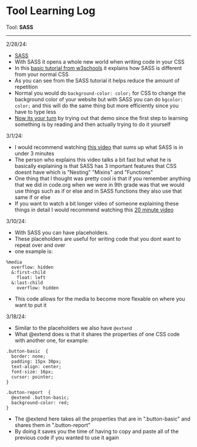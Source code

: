 # Tool Learning Log

Tool: **SASS**

---

2/28/24:
* [SASS](https://sass-lang.com/)
* With SASS it opens a whole new world when writing code in your CSS
* In this [basic tutorial from w3schools](https://www.w3schools.com/sass/) it explains how SASS is different from your normal CSS
* As you can see from the SASS tutorial it helps reduce the amount of repetition
* Normal you would do `background-color: color;` for CSS to change the background color of your website but with SASS you can do `bgcolor: color;` and this will do the same thing but more efficiently since you have to type less
* [Now its your turn](https://www.w3schools.com/sass/showsass.php?filename=demo_sass_first) by trying out that demo since the first step to learning something is by reading and then actually trying to do it yourself

3/1/24:
* I would recommend watching [this video](https://www.youtube.com/watch?v=akDIJa0AP5c) that sums up what SASS is in under 3 minutes
* The person who explains this video talks a bit fast but what he is basically explaining is that SASS has 3 important features that CSS doesnt have which is "Nesting" "Mixins" and "Functions"
* One thing that I thought was pretty cool is that if you remember anything that we did in code.org when we were in 9th grade was that we would use things such as if or else and in SASS functions they also use that same if or else
* If you want to watch a bit longer video of someone explaining these things in detail I would recommend watching this [20 minute video](https://www.youtube.com/watch?v=Zz6eOVaaelI)


3/10/24:
* With SASS you can have placeholders.
* These placeholders are useful for writing code that you dont want to repeat over and over
* one example is:
```
%media
  overflow: hidden
  &:first-child
    float: left
  &:last-child
    overflow: hidden
```
* This code allows for the media to become more flexable on where you want to put it

3/18/24:
* Similar to the placeholders we also have `@extend`
* What @extend does is that it shares the properties of one CSS code with another one, for example:
```
.button-basic  {
  border: none;
  padding: 15px 30px;
  text-align: center;
  font-size: 16px;
  cursor: pointer;
}

.button-report  {
  @extend .button-basic;
  background-color: red;
}
```
* The @extend here takes all the properties that are in ".button-basic" and shares them in ".button-report"
* By doing it saves you the time of having to copy and paste all of the previous code if you wanted to use it again

<!--
* Links you used today (websites, videos, etc)
* Things you tried, progress you made, etc
* Challenges, a-ha moments, etc
* Questions you still have
* What you're going to try next
-->
